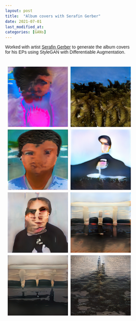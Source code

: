 ```yaml
---
layout: post
title:  "Album covers with Serafin Gerber"
date: 2021-07-01
last_modified_at:
categories: [GANs]
---
```

<style>
    * {
  box-sizing: border-box;
}

body {
  margin: 0;
  font-family: Arial;
}

.header {
  text-align: center;
  padding: 32px;
}

.row {
  display: -ms-flexbox; /* IE10 */
  display: flex;
  -ms-flex-wrap: wrap; /* IE10 */
  flex-wrap: wrap;
  padding: 0 4px;
}

/* Create four equal columns that sits next to each other */
.column {
  -ms-flex: 50%; /* IE10 */
  flex: 50%;
  max-width: 50%;
  padding: 0 4px;
}

.column img {
  margin-top: 8px;
  vertical-align: middle;
  width: 100%;
}

/* Responsive layout - makes a two column-layout instead of four columns */
@media screen and (max-width: 800px) {
  .column {
    -ms-flex: 50%;
    flex: 50%;
    max-width: 50%;
  }
}

/* Responsive layout - makes the two columns stack on top of each other instead of next to each other */
@media screen and (max-width: 600px) {
  .column {
    -ms-flex: 100%;
    flex: 100%;
    max-width: 100%;
  }
}

</style>


Worked with artist [Serafin Gerber](https://serafingerber.ch/) to generate the album covers for his EPs using StyleGAN with Differentiable Augmentation.
<br/><br/>

<div class="row"> 
  <div class="column">
    <a ><img src="/assets/images/serafin/im_1.jpg" style="width:100%"></a>
    <a ><img src="/assets/images/serafin/im_2.jpg" style="width:100%"></a>
    <a ><img src="/assets/images/serafin/im_3.jpg" style="width:100%"></a>
    <a ><img src="/assets/images/serafin/im_4.jpg" style="width:100%"></a>  
    
  </div>
  <div class="column">
    <a ><img src="/assets/images/serafin/im_5.jpg" style="width:100%"></a>
    <a ><img src="/assets/images/serafin/im_6.jpg" style="width:100%"></a>
    <a ><img src="/assets/images/serafin/im_7.jpg" style="width:100%"></a>
    <a ><img src="/assets/images/serafin/im_8.jpg" style="width:100%"></a>
  
</div>

